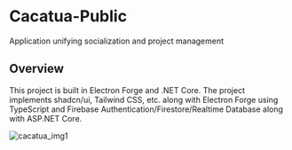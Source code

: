 # Cacatua-Public
Application unifying socialization and project management

## Overview
This project is built in Electron Forge and .NET Core.
The project implements shadcn/ui, Tailwind CSS, etc. along with Electron Forge using TypeScript and Firebase Authentication/Firestore/Realtime Database along with ASP.NET Core.

![cacatua_img1]([https://github.com/insooeric/Cacatua-Description/blob/main/cacatua_pic1.png?raw=true])
